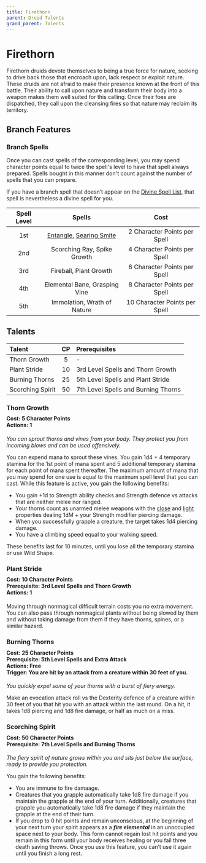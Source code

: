 ```yaml
---
title: Firethorn
parent: Druid Talents
grand_parent: Talents
---
```


# Firethorn
Firethorn druids devote themselves to being a true force for nature, seeking to drive back those that encroach upon, lack respect or exploit nature. These druids are not afraid to make their presence known at the front of this battle. Their ability to call upon nature and transform their body into a weapon makes them well suited for this calling. Once their foes are dispatched, they call upon the cleansing fires so that nature may reclaim its territory.

## Branch Features

### Branch Spells
Once you can cast spells of the corresponding level, you may spend character points equal to twice the spell's level to have that spell always prepared. Spells bought in this manner don't count against the number of spells that you can prepare.
 
If you have a branch spell that doesn’t appear on the [Divine Spell List](https://stormchaserroleplaying.com/stormchaserRPG/Spells/Lists/Divine/), that spell is nevertheless a divine spell for you.
 
| Spell Level | Spells | Cost |
|:-----------:|:------:|:----:|
| 1st | [Entangle](https://stormchaserroleplaying.com/stormchaserRPG/Spells/1/Conjuration/#entangle), [Searing Smite](https://stormchaserroleplaying.com/stormchaserRPG/Spells/1/Evocation/#searing-smite) | 2 Character Points per Spell |
| 2nd | Scorching Ray, Spike Growth | 4 Character Points per Spell |
| 3rd | Fireball, Plant Growth | 6 Character Points per Spell |
| 4th | Elemental Bane, Grasping Vine | 8 Character Points per Spell |
| 5th | Immolation, Wrath of Nature | 10 Character Points per Spell |

## Talents

| Talent | CP | Prerequisites |
|:-------|:--:|:--------------|
| Thorn Growth     | 5  | - |   
| Plant Stride     | 10 | 3rd Level Spells and Thorn Growth |   
| Burning Thorns   | 25 | 5th Level Spells and Plant Stride |   
| Scorching Spirit | 50 | 7th Level Spells and Burning Thorns |  

### Thorn Growth

<div style="margin-top:-10px;"></div>

#### **Cost:** 5 Character Points<br>**Actions:** 1
*You can sprout thorns and vines from your body. They protect you from incoming blows and can be used offensively.* 

You can expend mana to sprout these vines. You gain 1d4 + 4 temporary stamina for the 1st point of mana spent and 5 additional temporary stamina for each point of mana spent thereafter. The maximum amount of mana that you may spend for one use is equal to the maximum spell level that you can cast. While this feature is active, you gain the following benefits:
* You gain +1d to Strength ability checks and Strength defence vs attacks that are neither melee nor ranged.
* Your thorns count as unarmed melee weapons with the [close](https://stormchaserroleplaying.com/stormchaserRPG/Equipment/Weapons/Glossary/#close) and [light](https://stormchaserroleplaying.com/stormchaserRPG/Equipment/Weapons/Glossary/#light) properties dealing 1dM + your Strength modifier piercing damage. 
* When you successfully grapple a creature, the target takes 1d4 piercing damage.
* You have a climbing speed equal to your walking speed.

These benefits last for 10 minutes, until you lose all the temporary stamina or use Wild Shape.

### Plant Stride
<div style="margin-top:-10px;"></div>

#### **Cost:** 10 Character Points<br>**Prerequisite:** 3rd Level Spells and Thorn Growth<br>**Actions:** 1
Moving through nonmagical difficult terrain costs you no extra movement. You can also pass through nonmagical plants without being slowed by them and without taking damage from them if they have thorns, spines, or a similar hazard.

### Burning Thorns

<div style="margin-top:-10px;"></div>

#### **Cost:** 25 Character Points<br>**Prerequisite:** 5th Level Spells and Extra Attack<br>**Actions:** Free<br>**Trigger:** You are hit by an attack from a creature within 30 feet of you.
*You quickly expel some of your thorns with a burst of fiery energy.*

Make an evocation attack roll vs the Dexterity defence of a creature within 30 feet of you that hit you with an attack within the last round. On a hit, it takes 1d8 piercing and 1d8 fire damage, or half as much on a miss.

### Scorching Spirit

<div style="margin-top:-10px;"></div>

#### **Cost:** 50 Character Points<br>**Prerequisite:** 7th Level Spells and Burning Thorns
*The fiery spirit of nature grows within you and sits just below the surface, ready to provide you protection.*

You gain the following benefits:
* You are immune to fire damaage.
* Creatures that you grapple automatically take 1d8 fire damage if you maintain the grapple at the end of your turn. Additionally, creatures that grapple you automatically take 1d8 fire damage if they maintain the grapple at the end of their turn. 
* If you drop to 0 hit points and remain unconscious, at the beginning of your next turn your spirit appears as a ***fire elemental*** in an unoccupied space next to your body. This form cannot regain lost hit points and you remain in this form until your body receives healing or you fail three death saving throws. Once you use this feature, you can’t use it again until you finish a long rest.
